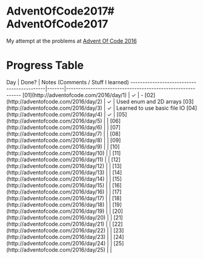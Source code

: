 # AdventOfCode2017# AdventOfCode2017
My attempt at the problems at [Advent Of Code 2016](http://adventofcode.com/2016)

<h1>Progress Table</h1>
Day                                        | Done? | Notes (Comments / Stuff I learned)
-------------------------------------------|-------|-----------------------------------------------------------
[01](http://adventofcode.com/2016/day/1)   |   ✓   | -
[02](http://adventofcode.com/2016/day/2)   |   ✓   | Used enum and 2D arrays
[03](http://adventofcode.com/2016/day/3)   |   ✓   | Learned to use basic file IO
[04](http://adventofcode.com/2016/day/4)   |   ✓   | 
[05](http://adventofcode.com/2016/day/5)   |       | 
[06](http://adventofcode.com/2016/day/6)   |       | 
[07](http://adventofcode.com/2016/day/7)   |       | 
[08](http://adventofcode.com/2016/day/8)   |       | 
[09](http://adventofcode.com/2016/day/9)   |       | 
[10](http://adventofcode.com/2016/day/10)  |       | 
[11](http://adventofcode.com/2016/day/11)  |       | 
[12](http://adventofcode.com/2016/day/12)  |       | 
[13](http://adventofcode.com/2016/day/13)  |       | 
[14](http://adventofcode.com/2016/day/14)  |       | 
[15](http://adventofcode.com/2016/day/15)  |       | 
[16](http://adventofcode.com/2016/day/16)  |       |
[17](http://adventofcode.com/2016/day/17)  |       | 
[18](http://adventofcode.com/2016/day/18)  |       | 
[19](http://adventofcode.com/2016/day/19)  |       | 
[20](http://adventofcode.com/2016/day/20)  |       | 
[21](http://adventofcode.com/2016/day/21)  |       | 
[22](http://adventofcode.com/2016/day/22)  |       | 
[23](http://adventofcode.com/2016/day/23)  |       | 
[24](http://adventofcode.com/2016/day/24)  |       | 
[25](http://adventofcode.com/2016/day/25)  |       |
